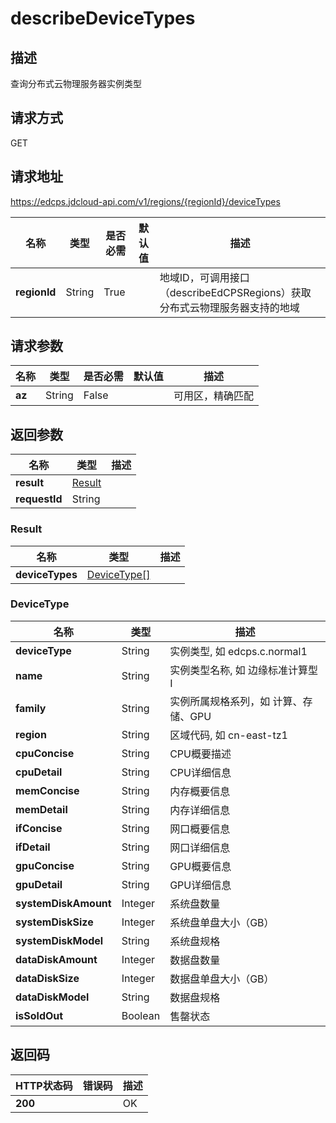 # describeDeviceTypes


## 描述
查询分布式云物理服务器实例类型

## 请求方式
GET

## 请求地址
https://edcps.jdcloud-api.com/v1/regions/{regionId}/deviceTypes

|名称|类型|是否必需|默认值|描述|
|---|---|---|---|---|
|**regionId**|String|True| |地域ID，可调用接口（describeEdCPSRegions）获取分布式云物理服务器支持的地域|

## 请求参数
|名称|类型|是否必需|默认值|描述|
|---|---|---|---|---|
|**az**|String|False| |可用区，精确匹配|


## 返回参数
|名称|类型|描述|
|---|---|---|
|**result**|[Result](#result)| |
|**requestId**|String| |

### <div id="Result">Result</div>
|名称|类型|描述|
|---|---|---|
|**deviceTypes**|[DeviceType[]](#devicetype)| |
### <div id="DeviceType">DeviceType</div>
|名称|类型|描述|
|---|---|---|
|**deviceType**|String|实例类型, 如 edcps.c.normal1|
|**name**|String|实例类型名称, 如 边缘标准计算型Ⅰ|
|**family**|String|实例所属规格系列，如 计算、存储、GPU|
|**region**|String|区域代码, 如 cn-east-tz1|
|**cpuConcise**|String|CPU概要描述|
|**cpuDetail**|String|CPU详细信息|
|**memConcise**|String|内存概要信息|
|**memDetail**|String|内存详细信息|
|**ifConcise**|String|网口概要信息|
|**ifDetail**|String|网口详细信息|
|**gpuConcise**|String|GPU概要信息|
|**gpuDetail**|String|GPU详细信息|
|**systemDiskAmount**|Integer|系统盘数量|
|**systemDiskSize**|Integer|系统盘单盘大小（GB）|
|**systemDiskModel**|String|系统盘规格|
|**dataDiskAmount**|Integer|数据盘数量|
|**dataDiskSize**|Integer|数据盘单盘大小（GB）|
|**dataDiskModel**|String|数据盘规格|
|**isSoldOut**|Boolean|售罄状态|

## 返回码
|HTTP状态码|错误码|描述|
|---|---|---|
|**200**||OK|
